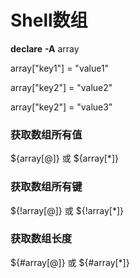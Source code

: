 # Shell数组

**declare** **-A** array

array["key1"] = "value1"

array["key2"] = "value2"

array["key2"] = "value3"

### 获取数组所有值

\${array[@]} 或 \${array[*]}

### 获取数组所有键

\${!array[@]} 或 \${!array[*]}

### 获取数组长度

${#array[@]} 或 \${#array[*]}
